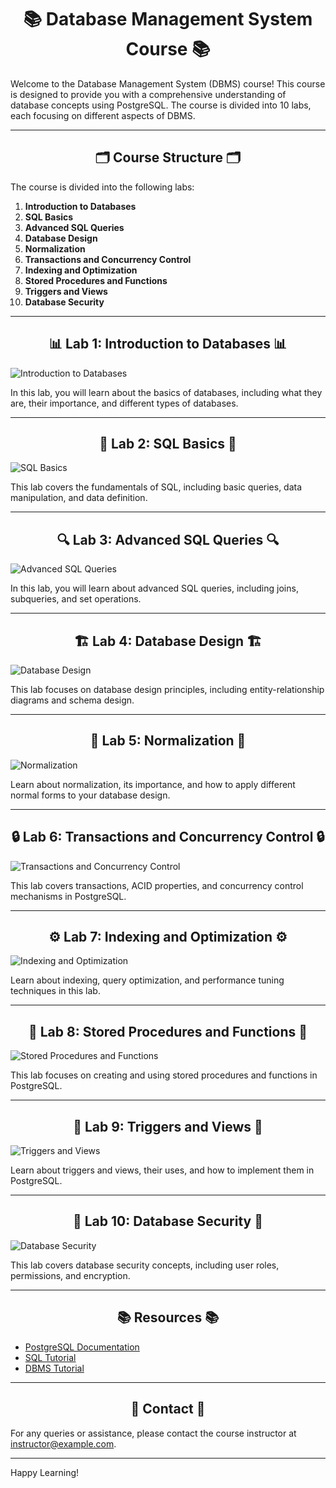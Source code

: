 <div align="center">
  
# 📚 **Database Management System Course** 📚

</div>

Welcome to the Database Management System (DBMS) course! This course is designed to provide you with a comprehensive understanding of database concepts using PostgreSQL. The course is divided into 10 labs, each focusing on different aspects of DBMS.

---

<div align="center">
  
## 🗂️ **Course Structure** 🗂️

</div>

The course is divided into the following labs:

1. **Introduction to Databases**
2. **SQL Basics**
3. **Advanced SQL Queries**
4. **Database Design**
5. **Normalization**
6. **Transactions and Concurrency Control**
7. **Indexing and Optimization**
8. **Stored Procedures and Functions**
9. **Triggers and Views**
10. **Database Security**


---

<div align="center">
  
## 📊 **Lab 1: Introduction to Databases** 📊

</div>

![Introduction to Databases](https://via.placeholder.com/600x400)

In this lab, you will learn about the basics of databases, including what they are, their importance, and different types of databases.

---

<div align="center">
  
## 📝 **Lab 2: SQL Basics** 📝

</div>

![SQL Basics](https://via.placeholder.com/600x400)

This lab covers the fundamentals of SQL, including basic queries, data manipulation, and data definition.

---

<div align="center">
  
## 🔍 **Lab 3: Advanced SQL Queries** 🔍


</div>

![Advanced SQL Queries](https://via.placeholder.com/600x400)

In this lab, you will learn about advanced SQL queries, including joins, subqueries, and set operations.

---


<div align="center">
  
## 🏗️ **Lab 4: Database Design** 🏗️

</div>

![Database Design](https://via.placeholder.com/600x400)

This lab focuses on database design principles, including entity-relationship diagrams and schema design.

---

<div align="center">
  
## 🔄 **Lab 5: Normalization** 🔄

</div>

![Normalization](https://via.placeholder.com/600x400)

Learn about normalization, its importance, and how to apply different normal forms to your database design.

---

<div align="center">
  
## 🔒 **Lab 6: Transactions and Concurrency Control** 🔒

</div>

![Transactions and Concurrency Control](https://via.placeholder.com/600x400)

This lab covers transactions, ACID properties, and concurrency control mechanisms in PostgreSQL.

---

<div align="center">
  
## ⚙️ **Lab 7: Indexing and Optimization** ⚙️

</div>

![Indexing and Optimization](https://via.placeholder.com/600x400)

Learn about indexing, query optimization, and performance tuning techniques in this lab.

---

<div align="center">
  
## 📜 **Lab 8: Stored Procedures and Functions** 📜

</div>

![Stored Procedures and Functions](https://via.placeholder.com/600x400)

This lab focuses on creating and using stored procedures and functions in PostgreSQL.

---

<div align="center">
  
## 🔔 **Lab 9: Triggers and Views** 🔔

</div>

![Triggers and Views](https://via.placeholder.com/600x400)

Learn about triggers and views, their uses, and how to implement them in PostgreSQL.

---

<div align="center">
  
## 🔐 **Lab 10: Database Security** 🔐

</div>

![Database Security](https://via.placeholder.com/600x400)

This lab covers database security concepts, including user roles, permissions, and encryption.

---

<div align="center">
  
## 📚 **Resources** 📚

</div>

- [PostgreSQL Documentation](https://www.postgresql.org/docs/)
- [SQL Tutorial](https://www.w3schools.com/sql/)
- [DBMS Tutorial](https://www.tutorialspoint.com/dbms/index.htm)

---

<div align="center">
  
## 📧 **Contact** 📧

</div>

For any queries or assistance, please contact the course instructor at [instructor@example.com](mailto:instructor@example.com).

---

Happy Learning!
